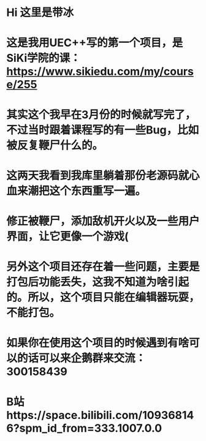 # Hi 这里是带冰
# 这是我用UEC++写的第一个项目，是SiKi学院的课：https://www.sikiedu.com/my/course/255
# 其实这个我早在3月份的时候就写完了，不过当时跟着课程写的有一些Bug，比如被反复鞭尸什么的。
# 这两天我看到我库里躺着那份老源码就心血来潮把这个东西重写一遍。
# 修正被鞭尸，添加敌机开火以及一些用户界面，让它更像一个游戏(
# 另外这个项目还存在着一些问题，主要是打包后功能丢失，这我不知道为啥引起的。所以，这个项目只能在编辑器玩耍，不能打包。
# 如果你在使用这个项目的时候遇到有啥可以的话可以来企鹅群来交流：300158439
# B站https://space.bilibili.com/109368146?spm_id_from=333.1007.0.0
